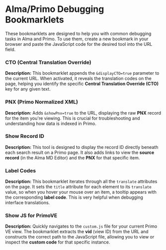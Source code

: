 # Alma/Primo Debugging Bookmarklets

These bookmarklets are designed to help you with common debugging tasks in Alma and Primo. To use them, create a new bookmark in your browser and paste the JavaScript code for the desired tool into the URL field.

### CTO (Central Translation Override)

**Description:** This bookmarklet appends the `&displayCTO=true` parameter to the current URL. When activated, it reveals the translation codes on the page, helping you identify the specific **Central Translation Override (CTO)** key for any given text.

### PNX (Primo Normalized XML)

**Description:** Adds `&showPnx=true` to the URL, displaying the raw **PNX** record for the item you're viewing. This is crucial for troubleshooting and understanding how data is indexed in Primo.

### Show Record ID

**Description:** This tool is designed to display the record ID directly beneath each search result on a Primo page. It also adds links to view the **source record** (in the Alma MD Editor) and the **PNX** for that specific item.

### Label Codes

**Description:** This bookmarklet iterates through all the `translate` attributes on the page. It sets the `title` attribute for each element to its `translate` value, so when you hover your mouse over an item, a tooltip appears with the corresponding **label code**. This is very helpful when debugging interface translations.

### Show JS for PrimoVE

**Description:** Quickly navigates to the `custom.js` file for your current Primo VE view. The bookmarklet extracts the **vid** (view ID) from the URL and constructs the correct path to the JavaScript file, allowing you to view or inspect the **custom code** for that specific instance.
